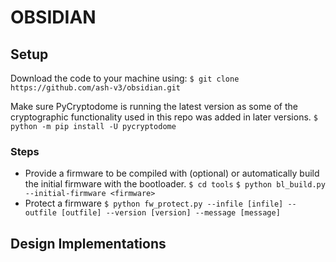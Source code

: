 # OBSIDIAN

## Setup
Download the code to your machine using:
```$ git clone https://github.com/ash-v3/obsidian.git```

Make sure PyCryptodome is running the latest version as some of the cryptographic functionality used in this repo was added in later versions.
```$ python -m pip install -U pycryptodome```

### Steps

 - Provide a firmware to be compiled with (optional) or automatically build the initial firmware with the bootloader.
	``$ cd tools``
	``$ python bl_build.py --initial-firmware <firmware>``
 - Protect a firmware
   ``$ python fw_protect.py --infile [infile] --outfile [outfile] --version [version] --message [message]``
## Design Implementations



